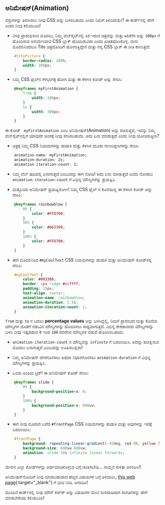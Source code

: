 ## ಅನಿಮೇಷನ್(Animation)

ವಸ್ತುಗಳನ್ನು ತಿರುಗಿಸಲು ನೀವು CSS ಅನ್ನು ಬಳಸಬಹುದು ಎಂದು ನಿಮಗೆ ತಿಳಿದಿದೆಯೇ? ಈ ಕಾರ್ಡ್‌ನಲ್ಲಿ ಹೇಗೆ ಎಂದು ನೀವು ಕಲಿಯುವಿರಿ!

+ ನೀವು ಪ್ರಾರಂಭಿಸುವ ಮೊದಲು, ನಿಮ್ಮ ವೆಬ್‌ಸೈಟ್‌ನಲ್ಲಿ `id` ಇರುವ ಚಿತ್ರವನ್ನು ಮತ್ತು `width` ಅನ್ನು `100px` ಗೆ ಹೊಂದಿಸುವ ಅನುಗುಣವಾದ CSS ಬ್ಲಾಕ್ ಹೊಂದಿರುವಿರಾ ಎಂದು ಖಚಿತಪಡಿಸಿಕೊಳ್ಳಿ. ನಾನು ಮೊದಲಿನಿಂದಲೂ Tito ಚಿತ್ರದೊಂದಿಗೆ ಹೋಗುತ್ತಿದ್ದೇನೆ ಮತ್ತು ನನ್ನ CSS ಬ್ಲಾಕ್ ಈ ರೀತಿ ಕಾಣುತ್ತದೆ:

```css
    #titoPicture {
        border-radius: 100%;
        width: 100px;
    }
```

+ ನಿಮ್ಮ CSS ಫೈಲ್‌ನ ಕೆಳಭಾಗಕ್ಕೆ ಹೋಗಿ ಮತ್ತು ಈ ಕೆಳಗಿನ ಕೋಡ್ ಅನ್ನು ಸೇರಿಸಿ:

```css
    @keyframes myFirstAnimation {
        from {
            width: 100px;
        }
        to {
            width: 300px;
        }
    }
```

ಈ ಕೋಡ್ ` myFirstAnimation` ಎಂಬ ಅನಿಮೇಷನ್(Animation) ಅನ್ನು ರಚಿಸುತ್ತದೆ, ಇದನ್ನು ನಿಮ್ಮ ವೆಬ್‌ಸೈಟ್‌ನಲ್ಲಿನ ಯಾವುದೇ ಅಂಶಕ್ಕೆ ನೀವು ಸೇರಿಸಬಹುದು. ಅದು ಏನು ಮಾಡುತ್ತದೆ ಎಂದು ನೀವು ಯೋಚಿಸುತ್ತೀರಿ?

+ ಚಿತ್ರಕ್ಕೆ ನಿಮ್ಮ CSS ನಿಯಮಗಳನ್ನು ಹುಡುಕಿ ಮತ್ತು ಕೆಳಗಿನ ಮೂರು ಗುಣಲಕ್ಷಣಗಳನ್ನು ಸೇರಿಸಿ:

```css
    animation-name: myFirstAnimation;
    animation-duration: 2s;
    animation-iteration-count: 1;
```

+ ನಿಮ್ಮ ವೆಬ್ ಪುಟದಲ್ಲಿ ಏನಾಗುತ್ತದೆ ಎಂಬುದನ್ನು ಈಗ ನೋಡಿ! ಅದು ಏನು ಮಾಡುತ್ತದೆ ಎಂದು ನೋಡಲು `animation-iteration-count` ಗೆ ವಿಭಿನ್ನ ಮೌಲ್ಯಗಳನ್ನು ಪ್ರಯತ್ನಿಸಿ.

+ ಮತ್ತೊಂದು ಅನಿಮೇಷನ್ ಪ್ರಯತ್ನಿಸೋಣ! ನಿಮ್ಮ CSS ಫೈಲ್ ನ ಕೊನೆಯಲ್ಲಿ ಈ ಕೆಳಗಿನ ಕೋಡ್ ಅನ್ನು ಸೇರಿಸಿ:

```css
    @keyframes rainbowGlow {
        0% {
            color: #FFD700;
        }
        50% {
            color: #663399;
        }
        100% {
            color: #FFD700;
        }
    }
```

+ ಈಗ ಮೊದಲಿನಿಂದ `#myCoolText` CSS ನಿಯಮಗಳನ್ನು ಹುಡುಕಿ ಮತ್ತು ಅನಿಮೇಷನ್ ಕೋಡ್‌ನಲ್ಲಿ ಸೇರಿಸಿ:

```css
    #myCoolText {        
        color: #003366;
        border: 2px ridge #ccffff;
        padding: 15px;
        text-align: center;
        animation-name: rainbowGlow;
        animation-duration: 1.5s;
        animation-iteration-count: 1;
    }
```

`from` ಮತ್ತು `to` ನ ಬದಲು **percentage values** ಅನ್ನು ಬಳಸಿದ್ದಲ್ಲಿ, ನಿಮಗೆ ಪ್ರಾರಂಭದ ಮತ್ತು ಕೊನೆಯ ಮೌಲ್ಯಗಳ ಜೊತೆಗೆ ನಡುವಿನ ಮೌಲ್ಯಗಳನ್ನು ಹೊಂದಿಸಲು ಸಾಧ್ಯವಾಗುತ್ತದೆ. ವಿಭಿನ್ನ ಶೇಕಡಾವಾರು ಮೌಲ್ಯಗಳನ್ನು ಬಳಸಿ ನೀವು ಇಷ್ಟಪಡುವ `0` ಇಂದ `100` ರವರೆಗಿನ ಮೌಲ್ಯಗಳ ನಡುವೆ ಹೊಂದಿಸಬಹುದು.

+ `animation-iteration-count` ನ ಮೌಲ್ಯವನ್ನು `infinite` ಗೆ ಬದಲಾಯಿಸಿ. ಅದನ್ನು ಪರೀಕ್ಷಿಸುವ ಮೊದಲು ಏನಾಗುತ್ತದೆ ಎಂಬುದನ್ನು ಊಹಿಸಬಲ್ಲಿರಾ!

+ ನಿಮ್ಮ ಅನಿಮೇಷನ್ ವೇಗಗೊಳಿಸಲು ಅಥವಾ ನಿಧಾನಗೊಳಿಸಲು `animation-duration` ಗೆ ವಿಭಿನ್ನ ಮೌಲ್ಯಗಳನ್ನು ಪ್ರಯತ್ನಿಸಿ.

+ ಒಂದು ಅಂತಿಮ ಟ್ರಿಕ್! ಈ ಅನಿಮೇಷನ್ ಕೋಡ್ ಸೇರಿಸಿ:

```css
    @keyframes slide {
        0% {
            background-position-x: 0;
        }
        100% {
            background-position-x: 600vw;
        }
    }
```

+ ಈಗ ನೀವು ಮೊದಲೇ ಬರೆದ `#frontPage` CSS ನಿಯಮಗಳನ್ನು ಹುಡುಕಿ ಮತ್ತು ಅವುಗಳನ್ನು ಇದಕ್ಕೆ ಬದಲಾಯಿಸಿ:

```css
    #frontPage {
        background: repeating-linear-gradient(-45deg, red 0%, yellow 7.14%, lime 14.28%, cyan 21.42%, cyan 28.56%, blue 35.7%, magenta 42.84%, red 50%);
        background-size: 600vw 600vw;
        animation: slide 10s infinite linear forwards;
    }
```

ಮೇಲಿನ ಎಲ್ಲಾ ಕೋಡ್‌ಗಳನ್ನು ಅರ್ಥಮಾಡಿಕೊಳ್ಳುವ ಬಗ್ಗೆ ಚಿಂತಿಸಬೇಡಿ... ಸುಮ್ಮನೆ ಕುಳಿತು ಆನಂದಿಸಿ!!

ಅನಿಮೇಷನ್‌ನೊಂದಿಗೆ ನೀವು ಮಾಡಬಹುದಾದ ಹೆಚ್ಚಿನ ವಿಷಯಗಳ ಬಗ್ಗೆ ತಿಳಿಯಲು, [this web page](http://dojo.soy/html2-css-animation){:target="_blank"} ಗೆ ಭೀಟಿ ನೀಡಿ. ಆನಂದಿಸಿ!

ಮುಂದಿನ ಕಾರ್ಡ್‌ನಲ್ಲಿ ನೀವು ಮೌಸ್ ಕರ್ಸರ್ ಅನ್ನು ವಿಷಯಗಳ ಮೇಲೆ ಸುಳಿದಾಡಿದಾಗ ಸಂಗತಿಗಳನ್ನು ಹೇಗೆ ಮಾಡಬೇಕೆಂದು ಕಲಿಯುವಿರಿ!